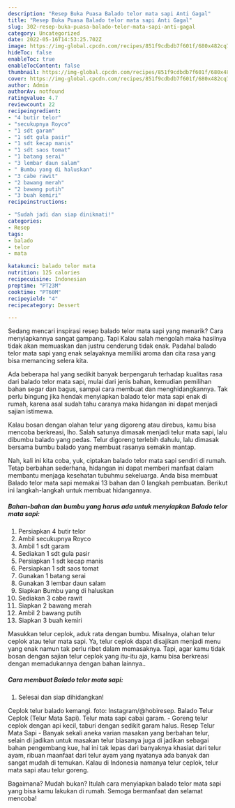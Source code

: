 ```yaml
---
description: "Resep Buka Puasa Balado telor mata sapi Anti Gagal"
title: "Resep Buka Puasa Balado telor mata sapi Anti Gagal"
slug: 302-resep-buka-puasa-balado-telor-mata-sapi-anti-gagal
category: Uncategorized
date: 2022-05-16T14:53:25.702Z
image: https://img-global.cpcdn.com/recipes/851f9cdbdb7f601f/680x482cq70/balado-telor-mata-sapi-foto-resep-utama.jpg
hideToc: false
enableToc: true
enableTocContent: false
thumbnail: https://img-global.cpcdn.com/recipes/851f9cdbdb7f601f/680x482cq70/balado-telor-mata-sapi-foto-resep-utama.jpg
cover: https://img-global.cpcdn.com/recipes/851f9cdbdb7f601f/680x482cq70/balado-telor-mata-sapi-foto-resep-utama.jpg
author: Admin
authorAv: notfound
ratingvalue: 4.7
reviewcount: 22
recipeingredient:
- "4 butir telor"
- "secukupnya Royco"
- "1 sdt garam"
- "1 sdt gula pasir"
- "1 sdt kecap manis"
- "1 sdt saos tomat"
- "1 batang serai"
- "3 lembar daun salam"
- " Bumbu yang di haluskan"
- "3 cabe rawit"
- "2 bawang merah"
- "2 bawang putih"
- "3 buah kemiri"
recipeinstructions:

- "Sudah jadi dan siap dinikmati!"
categories:
- Resep
tags:
- balado
- telor
- mata

katakunci: balado telor mata 
nutrition: 125 calories
recipecuisine: Indonesian
preptime: "PT23M"
cooktime: "PT60M"
recipeyield: "4"
recipecategory: Dessert

---
```



Sedang mencari inspirasi resep balado telor mata sapi yang menarik? Cara menyiapkannya sangat gampang. Tapi Kalau salah mengolah maka hasilnya tidak akan memuaskan dan justru cenderung tidak enak. Padahal balado telor mata sapi yang enak selayaknya memiliki aroma dan cita rasa yang bisa memancing selera kita.


Ada beberapa hal yang sedikit banyak berpengaruh terhadap kualitas rasa dari balado telor mata sapi, mulai dari jenis bahan, kemudian pemilihan bahan segar dan bagus, sampai cara membuat dan menghidangkannya. Tak perlu bingung jika hendak menyiapkan balado telor mata sapi enak di rumah, karena asal sudah tahu caranya maka hidangan ini dapat menjadi sajian istimewa.

Kalau bosan dengan olahan telur yang digoreng atau direbus, kamu bisa mencoba berkreasi, lho. Salah satunya dimasak menjadi telur mata sapi, lalu dibumbu balado yang pedas. Telur digoreng terlebih dahulu, lalu dimasak bersama bumbu balado yang membuat rasanya semakin mantap.


Nah, kali ini kita coba, yuk, ciptakan balado telor mata sapi sendiri di rumah. Tetap berbahan sederhana, hidangan ini dapat memberi manfaat dalam membantu menjaga kesehatan tubuhmu sekeluarga. Anda bisa membuat Balado telor mata sapi memakai 13 bahan dan 0 langkah pembuatan. Berikut ini langkah-langkah untuk membuat hidangannya.

<!--inarticleads1-->

##### Bahan-bahan dan bumbu yang harus ada untuk menyiapkan Balado telor mata sapi:

1. Persiapkan 4 butir telor
1. Ambil secukupnya Royco
1. Ambil 1 sdt garam
1. Sediakan 1 sdt gula pasir
1. Persiapkan 1 sdt kecap manis
1. Persiapkan 1 sdt saos tomat
1. Gunakan 1 batang serai
1. Gunakan 3 lembar daun salam
1. Siapkan  Bumbu yang di haluskan
1. Sediakan 3 cabe rawit
1. Siapkan 2 bawang merah
1. Ambil 2 bawang putih
1. Siapkan 3 buah kemiri


Masukkan telur ceplok, aduk rata dengan bumbu. Misalnya, olahan telur ceplok atau telur mata sapi. Ya, telur ceplok dapat disajikan menjadi menu yang enak namun tak perlu ribet dalam memasaknya. Tapi, agar kamu tidak bosan dengan sajian telur ceplok yang itu-itu aja, kamu bisa berkreasi dengan memadukannya dengan bahan lainnya.. 

<!--inarticleads2-->

##### Cara membuat Balado telor mata sapi:


1. Selesai dan siap dihidangkan!

Ceplok telur balado kemangi. foto: Instagram/@hobiresep. Balado Telur Ceplok (Telur Mata Sapi). Telur mata sapi cabai garam. - Goreng telur ceplok dengan api kecil, taburi dengan sedikit garam halus. Resep Telur Mata Sapi - Banyak sekali aneka varian masakan yang berbahan telur, selain di jadikan untuk masakan telur biasanya juga di jadikan sebagai bahan pengembang kue, hal ini tak lepas dari banyaknya khasiat dari telur ayam, ribuan maanfaat dari telur ayam yang nyatanya ada banyak dan sangat mudah di temukan. Kalau di Indonesia namanya telur ceplok, telur mata sapi atau telur goreng. 

Bagaimana? Mudah bukan? Itulah cara menyiapkan balado telor mata sapi yang bisa kamu lakukan di rumah. Semoga bermanfaat dan selamat mencoba!
